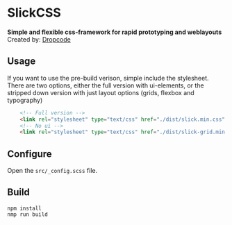 # SlickCSS

**Simple and flexible css-framework for rapid prototyping and weblayouts**
Created by: [Dropcode](https://www.dropcode.no/)

## Usage

If you want to use the pre-build verison, simple include the stylesheet.
There are two options, either the full version with ui-elements, or the 
stripped down version with just layout options (grids, flexbox and typography)
```html
    <!-- Full version -->
    <link rel="stylesheet" type="text/css" href="./dist/slick.min.css" />
    <!-- No ui -->
    <link rel="stylesheet" type="text/css" href="./dist/slick-grid.min.css" />
```



## Configure
Open the `src/_config.scss` file. 

## Build
    npm install
    nmp run build